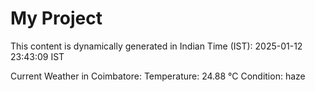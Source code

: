 # My Project

This content is dynamically generated in Indian Time (IST): 2025-01-12 23:43:09 IST


Current Weather in Coimbatore:
Temperature: 24.88 °C
Condition: haze
